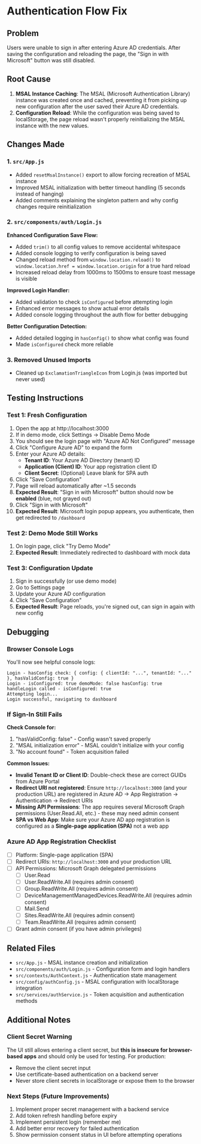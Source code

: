 # Authentication Flow Fix

## Problem
Users were unable to sign in after entering Azure AD credentials. After saving the configuration and reloading the page, the "Sign in with Microsoft" button was still disabled.

## Root Cause
1. **MSAL Instance Caching**: The MSAL (Microsoft Authentication Library) instance was created once and cached, preventing it from picking up new configuration after the user saved their Azure AD credentials.
2. **Configuration Reload**: While the configuration was being saved to localStorage, the page reload wasn't properly reinitializing the MSAL instance with the new values.

## Changes Made

### 1. `src/App.js`
- Added `resetMsalInstance()` export to allow forcing recreation of MSAL instance
- Improved MSAL initialization with better timeout handling (5 seconds instead of hanging)
- Added comments explaining the singleton pattern and why config changes require reinitialization

### 2. `src/components/auth/Login.js`
**Enhanced Configuration Save Flow:**
- Added `trim()` to all config values to remove accidental whitespace
- Added console logging to verify configuration is being saved
- Changed reload method from `window.location.reload()` to `window.location.href = window.location.origin` for a true hard reload
- Increased reload delay from 1000ms to 1500ms to ensure toast message is visible

**Improved Login Handler:**
- Added validation to check `isConfigured` before attempting login
- Enhanced error messages to show actual error details
- Added console logging throughout the auth flow for better debugging

**Better Configuration Detection:**
- Added detailed logging in `hasConfig()` to show what config was found
- Made `isConfigured` check more reliable

### 3. Removed Unused Imports
- Cleaned up `ExclamationTriangleIcon` from Login.js (was imported but never used)

## Testing Instructions

### Test 1: Fresh Configuration
1. Open the app at http://localhost:3000
2. If in demo mode, click Settings → Disable Demo Mode
3. You should see the login page with "Azure AD Not Configured" message
4. Click "Configure Azure AD" to expand the form
5. Enter your Azure AD details:
   - **Tenant ID**: Your Azure AD Directory (tenant) ID
   - **Application (Client) ID**: Your app registration client ID
   - **Client Secret**: (Optional) Leave blank for SPA auth
6. Click "Save Configuration"
7. Page will reload automatically after ~1.5 seconds
8. **Expected Result**: "Sign in with Microsoft" button should now be **enabled** (blue, not grayed out)
9. Click "Sign in with Microsoft"
10. **Expected Result**: Microsoft login popup appears, you authenticate, then get redirected to `/dashboard`

### Test 2: Demo Mode Still Works
1. On login page, click "Try Demo Mode"
2. **Expected Result**: Immediately redirected to dashboard with mock data

### Test 3: Configuration Update
1. Sign in successfully (or use demo mode)
2. Go to Settings page
3. Update your Azure AD configuration
4. Click "Save Configuration"
5. **Expected Result**: Page reloads, you're signed out, can sign in again with new config

## Debugging

### Browser Console Logs
You'll now see helpful console logs:
```
Login - hasConfig check: { config: { clientId: "...", tenantId: "..." }, hasValidConfig: true }
Login - isConfigured: true demoMode: false hasConfig: true
handleLogin called - isConfigured: true
Attempting login...
Login successful, navigating to dashboard
```

### If Sign-In Still Fails

**Check Console for:**
1. "hasValidConfig: false" - Config wasn't saved properly
2. "MSAL initialization error" - MSAL couldn't initialize with your config
3. "No account found" - Token acquisition failed

**Common Issues:**
- **Invalid Tenant ID or Client ID**: Double-check these are correct GUIDs from Azure Portal
- **Redirect URI not registered**: Ensure `http://localhost:3000` (and your production URL) are registered in Azure AD → App Registration → Authentication → Redirect URIs
- **Missing API Permissions**: The app requires several Microsoft Graph permissions (User.Read.All, etc.) - these may need admin consent
- **SPA vs Web App**: Make sure your Azure AD app registration is configured as a **Single-page application (SPA)** not a web app

### Azure AD App Registration Checklist
- [ ] Platform: Single-page application (SPA)
- [ ] Redirect URIs: `http://localhost:3000` and your production URL
- [ ] API Permissions: Microsoft Graph delegated permissions
  - [ ] User.Read
  - [ ] User.ReadWrite.All (requires admin consent)
  - [ ] Group.ReadWrite.All (requires admin consent)
  - [ ] DeviceManagementManagedDevices.ReadWrite.All (requires admin consent)
  - [ ] Mail.Send
  - [ ] Sites.ReadWrite.All (requires admin consent)
  - [ ] Team.ReadWrite.All (requires admin consent)
- [ ] Grant admin consent (if you have admin privileges)

## Related Files
- `src/App.js` - MSAL instance creation and initialization
- `src/components/auth/Login.js` - Configuration form and login handlers
- `src/contexts/AuthContext.js` - Authentication state management
- `src/config/authConfig.js` - MSAL configuration with localStorage integration
- `src/services/authService.js` - Token acquisition and authentication methods

## Additional Notes

### Client Secret Warning
The UI still allows entering a client secret, but **this is insecure for browser-based apps** and should only be used for testing. For production:
- Remove the client secret input
- Use certificate-based authentication on a backend server
- Never store client secrets in localStorage or expose them to the browser

### Next Steps (Future Improvements)
1. Implement proper secret management with a backend service
2. Add token refresh handling before expiry
3. Implement persistent login (remember me)
4. Add better error recovery for failed authentication
5. Show permission consent status in UI before attempting operations
